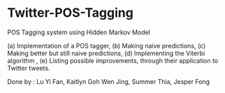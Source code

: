 # Twitter-POS-Tagging
POS Tagging system using Hidden Markov Model

(a) Implementation of a POS tagger, 
(b) Making naive predictions, 
(c) Making better but still naive predictions, 
(d) Implementing the Viterbi algorithm , 
(e) Listing possible improvements, through their application to Twitter tweets.

Done by :
Lu Yi Fan,
Kaitlyn Goh Wen Jing,
Summer Thia,
Jesper Fong
